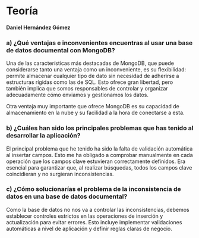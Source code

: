 # Teoría
**Daniel Hernández Gómez**

### a) ¿Qué ventajas e inconvenientes encuentras al usar una base de datos documental con MongoDB?

Una de las características más destacadas de MongoDB, que puede considerarse tanto una ventaja como un inconveniente, es su flexibilidad: permite almacenar cualquier tipo de dato sin necesidad de adherirse a estructuras rígidas como las de SQL. Esto ofrece gran libertad, pero también implica que somos responsables de controlar y organizar adecuadamente cómo enviamos y gestionamos los datos.

Otra ventaja muy importante que ofrece MongoDB es su capacidad de almacenamiento en la nube y su facilidad a la hora de conectarse a esta.

### b) ¿Cuáles han sido los principales problemas que has tenido al desarrollar la aplicación?

El principal problema que he tenido ha sido la falta de validación automática al insertar campos. Esto me ha obligado a comprobar manualmente en cada operación que los campos clave estuvieran correctamente definidos. Era esencial para garantizar que, al realizar búsquedas, todos los campos clave coincidieran y no surgieran inconsistencias.

### c) ¿Cómo solucionarías el problema de la inconsistencia de datos en una base de datos documental?

Como la base de datos no nos va a controlar las inconsistencias, debemos establecer controles estrictos en las operaciones de inserción y actualización para evitar errores. Esto incluye implementar validaciones automáticas a nivel de aplicación y definir reglas claras de negocio.
